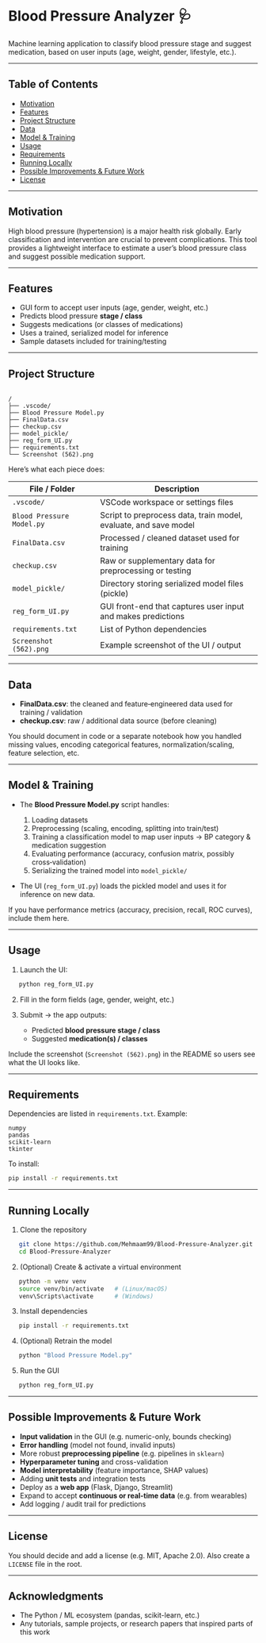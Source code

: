 # Blood Pressure Analyzer 🩺

Machine learning application to classify blood pressure stage and suggest medication, based on user inputs (age, weight, gender, lifestyle, etc.).

---

## Table of Contents

- [Motivation](#motivation)  
- [Features](#features)  
- [Project Structure](#project-structure)  
- [Data](#data)  
- [Model & Training](#model--training)  
- [Usage](#usage)  
- [Requirements](#requirements)  
- [Running Locally](#running-locally)  
- [Possible Improvements & Future Work](#possible-improvements--future-work)  
- [License](#license)  

---

## Motivation

High blood pressure (hypertension) is a major health risk globally. Early classification and intervention are crucial to prevent complications. This tool provides a lightweight interface to estimate a user’s blood pressure class and suggest possible medication support.

---

## Features

- GUI form to accept user inputs (age, gender, weight, etc.)  
- Predicts blood pressure **stage / class**  
- Suggests medications (or classes of medications)  
- Uses a trained, serialized model for inference  
- Sample datasets included for training/testing  

---

## Project Structure

```

/
├── .vscode/
├── Blood Pressure Model.py
├── FinalData.csv
├── checkup.csv
├── model_pickle/
├── reg_form_UI.py
├── requirements.txt
└── Screenshot (562).png

````

Here’s what each piece does:

| File / Folder | Description |
|----------------------|-----------------------------------------------------------|
| `.vscode/` | VSCode workspace or settings files |
| `Blood Pressure Model.py` | Script to preprocess data, train model, evaluate, and save model |
| `FinalData.csv` | Processed / cleaned dataset used for training |
| `checkup.csv` | Raw or supplementary data for preprocessing or testing |
| `model_pickle/` | Directory storing serialized model files (pickle) |
| `reg_form_UI.py` | GUI front-end that captures user input and makes predictions |
| `requirements.txt` | List of Python dependencies |
| `Screenshot (562).png` | Example screenshot of the UI / output |

---

## Data

- **FinalData.csv**: the cleaned and feature‑engineered data used for training / validation  
- **checkup.csv**: raw / additional data source (before cleaning)  

You should document in code or a separate notebook how you handled missing values, encoding categorical features, normalization/scaling, feature selection, etc.

---

## Model & Training

- The **Blood Pressure Model.py** script handles:  
  1. Loading datasets  
  2. Preprocessing (scaling, encoding, splitting into train/test)  
  3. Training a classification model to map user inputs → BP category & medication suggestion  
  4. Evaluating performance (accuracy, confusion matrix, possibly cross‑validation)  
  5. Serializing the trained model into `model_pickle/`

- The UI (`reg_form_UI.py`) loads the pickled model and uses it for inference on new data.

If you have performance metrics (accuracy, precision, recall, ROC curves), include them here.

---

## Usage

1. Launch the UI:  
```bash
   python reg_form_UI.py
````

2. Fill in the form fields (age, gender, weight, etc.)
3. Submit → the app outputs:

   * Predicted **blood pressure stage / class**
   * Suggested **medication(s) / classes**

Include the screenshot (`Screenshot (562).png`) in the README so users see what the UI looks like.

---

## Requirements

Dependencies are listed in `requirements.txt`. Example:

```
numpy
pandas
scikit-learn
tkinter
```

To install:

```bash
pip install -r requirements.txt
```

---

## Running Locally

1. Clone the repository

```bash
   git clone https://github.com/Mehmaam99/Blood-Pressure-Analyzer.git
   cd Blood-Pressure-Analyzer
```
2. (Optional) Create & activate a virtual environment

```bash
   python -m venv venv
   source venv/bin/activate   # (Linux/macOS)
   venv\Scripts\activate      # (Windows)
```
3. Install dependencies

```bash
   pip install -r requirements.txt
```
4. (Optional) Retrain the model

```bash
   python "Blood Pressure Model.py"
```
5. Run the GUI

```bash
   python reg_form_UI.py
```

---

## Possible Improvements & Future Work

* **Input validation** in the GUI (e.g. numeric-only, bounds checking)
* **Error handling** (model not found, invalid inputs)
* More robust **preprocessing pipeline** (e.g. pipelines in `sklearn`)
* **Hyperparameter tuning** and cross-validation
* **Model interpretability** (feature importance, SHAP values)
* Adding **unit tests** and integration tests
* Deploy as a **web app** (Flask, Django, Streamlit)
* Expand to accept **continuous or real-time data** (e.g. from wearables)
* Add logging / audit trail for predictions

---

## License

You should decide and add a license (e.g. MIT, Apache 2.0). Also create a `LICENSE` file in the root.

---

## Acknowledgments

* The Python / ML ecosystem (pandas, scikit-learn, etc.)
* Any tutorials, sample projects, or research papers that inspired parts of this work
